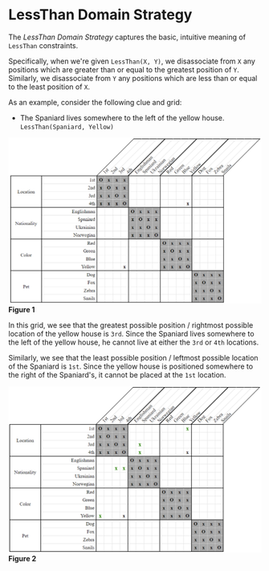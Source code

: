 
# LessThan Domain Strategy

The *LessThan Domain Strategy* captures the basic, intuitive meaning of `LessThan` constraints.

Specifically, when we're given `LessThan(X, Y)`, we disassociate from `X` any positions which are greater than or equal to the greatest position of `Y`. Similarly, we disassociate from `Y` any positions which are less than or equal to the least position of `X`.

As an example, consider the following clue and grid:

- The Spaniard lives somewhere to the left of the yellow house.  
    `LessThan(Spaniard, Yellow)`
    
![Initial Layout](Images/LessThanDomain_Layout_Initial.png)  
**Figure 1**

In this grid, we see that the greatest possible position / rightmost possible location of the yellow house is `3rd`. Since the Spaniard lives somewhere to the left of the yellow house, he cannot live at either the `3rd` or `4th` locations.

Similarly, we see that the least possible position / leftmost possible location of the Spaniard is `1st`. Since the yellow house is positioned somewhere to the right of the Spaniard's, it cannot be placed at the `1st` location.

![Conclusion](Images/LessThanDomain_Layout_Conclusion.png)  
**Figure 2**



